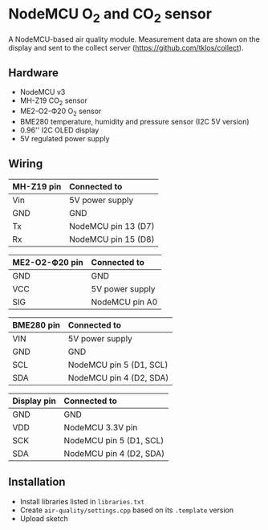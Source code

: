 # NodeMCU O<sub>2</sub> and CO<sub>2</sub> sensor

A NodeMCU-based air quality module. Measurement data are shown on the display and sent to the collect server (https://github.com/tklos/collect).



## Hardware

* NodeMCU v3
* MH-Z19 CO<sub>2</sub> sensor
* ME2-O2-Ф20 O<sub>2</sub> sensor
* BME280 temperature, humidity and pressure sensor (I2C 5V version)
* 0.96'' I2C OLED display
* 5V regulated power supply



## Wiring

MH-Z19 pin | Connected to
-----------|:------------
Vin | 5V power supply
GND | GND
Tx | NodeMCU pin 13 (D7)
Rx | NodeMCU pin 15 (D8)


ME2-O2-Ф20 pin | Connected to
---------------|:------------
GND | GND
VCC | 5V power supply
SIG | NodeMCU pin A0


BME280 pin | Connected to
------------|:------------
VIN | 5V power supply
GND | GND
SCL | NodeMCU pin 5 (D1, SCL)
SDA | NodeMCU pin 4 (D2, SDA)


Display pin | Connected to
------------|:------------
GND | GND
VDD | NodeMCU 3.3V pin
SCK | NodeMCU pin 5 (D1, SCL)
SDA | NodeMCU pin 4 (D2, SDA)



## Installation

* Install libraries listed in `libraries.txt`
* Create `air-quality/settings.cpp` based on its `.template` version
* Upload sketch

